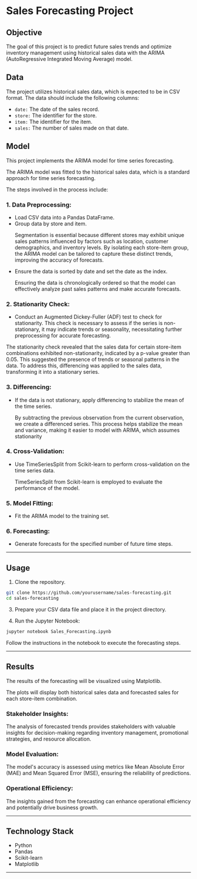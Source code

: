 # **Sales Forecasting Project**

## **Objective**

The goal of this project is to predict future sales trends and optimize inventory management using historical sales data with the ARIMA (AutoRegressive Integrated Moving Average) model.

## **Data**
The project utilizes historical sales data, which is expected to be in CSV format. The data should include the following columns:

+ `date:` The date of the sales record.
+ `store:` The identifier for the store.
+ `item:` The identifier for the item.
+ `sales:` The number of sales made on that date.

## **Model**
<p>This project implements the ARIMA model for time series forecasting.</p> 
<p>The ARIMA model was fitted to the historical sales data, which is a standard approach for time series forecasting.</p>
<p>The steps involved in the process include:</p>

### **1. Data Preprocessing:**

+ Load CSV data into a Pandas DataFrame.
+ Group data by store and item.
  <p>Segmentation is essential because different stores may exhibit unique sales patterns influenced by factors such as location, customer demographics, and inventory levels. By isolating each store-item group, the ARIMA model can be tailored to capture these distinct trends, improving the accuracy of forecasts.</p>
+ Ensure the data is sorted by date and set the date as the index.
  <p>Ensuring the data is chronologically ordered so that the model can effectively analyze past sales patterns and make accurate forecasts.</p>
### 2. Stationarity Check:
+ <p>Conduct an Augmented Dickey-Fuller (ADF) test to check for stationarity. This check is necessary to assess if the series is non-stationary, it may indicate trends or seasonality, necessitating further preprocessing for accurate forecasting.</p>

The stationarity check revealed that the sales data for certain store-item combinations exhibited non-stationarity, indicated by a p-value greater than 0.05. This suggested the presence of trends or seasonal patterns in the data. To address this, differencing was applied to the sales data, transforming it into a stationary series.
### 3. Differencing:

+ If the data is not stationary, apply differencing to stabilize the mean of the time series.
  <p>By subtracting the previous observation from the current observation, we create a differenced series. This process helps stabilize the mean and variance, making it easier to model with ARIMA, which assumes stationarity</p>
### 4. Cross-Validation:

+ Use TimeSeriesSplit from Scikit-learn to perform cross-validation on the time series data.
  <p>TimeSeriesSplit from Scikit-learn is employed to evaluate the performance of the model.</p>
### 5. Model Fitting:

+ Fit the ARIMA model to the training set.
### 6. Forecasting:

+ Generate forecasts for the specified number of future time steps.
___
## Usage
1. Clone the repository.
```bash
git clone https://github.com/yourusername/sales-forecasting.git
cd sales-forecasting
```

3. Prepare your CSV data file and place it in the project directory.

4. Run the Jupyter Notebook:

```bash
jupyter notebook Sales_Forecasting.ipynb
```
<p>Follow the instructions in the notebook to execute the forecasting steps.</p>

___
## Results
<p>The results of the forecasting will be visualized using Matplotlib.</p> <p>The plots will display both historical sales data and forecasted sales for each store-item combination.</p> 

### Stakeholder Insights:

The analysis of forecasted trends provides stakeholders with valuable insights for decision-making regarding inventory management, promotional strategies, and resource allocation.
### Model Evaluation:

The model's accuracy is assessed using metrics like Mean Absolute Error (MAE) and Mean Squared Error (MSE), ensuring the reliability of predictions.
### Operational Efficiency:

The insights gained from the forecasting can enhance operational efficiency and potentially drive business growth.

***
## Technology Stack
+ Python
+ Pandas
+ Scikit-learn
+ Matplotlib
***


